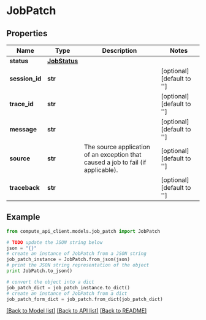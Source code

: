 # JobPatch


## Properties
Name | Type | Description | Notes
------------ | ------------- | ------------- | -------------
**status** | [**JobStatus**](JobStatus.md) |  | 
**session_id** | **str** |  | [optional] [default to '']
**trace_id** | **str** |  | [optional] [default to '']
**message** | **str** |  | [optional] [default to '']
**source** | **str** | The source application of an exception that caused a job to fail (if applicable). | [optional] [default to '']
**traceback** | **str** |  | [optional] [default to '']

## Example

```python
from compute_api_client.models.job_patch import JobPatch

# TODO update the JSON string below
json = "{}"
# create an instance of JobPatch from a JSON string
job_patch_instance = JobPatch.from_json(json)
# print the JSON string representation of the object
print JobPatch.to_json()

# convert the object into a dict
job_patch_dict = job_patch_instance.to_dict()
# create an instance of JobPatch from a dict
job_patch_form_dict = job_patch.from_dict(job_patch_dict)
```
[[Back to Model list]](../README.md#documentation-for-models) [[Back to API list]](../README.md#documentation-for-api-endpoints) [[Back to README]](../README.md)


